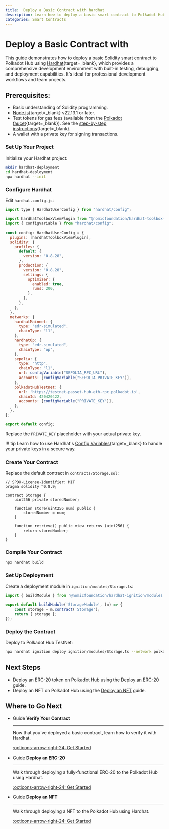 ```yaml
---
title:  Deploy a Basic Contract with hardhat
description: Learn how to deploy a basic smart contract to Polkadot Hub using Hardhat, Perfect for professional workflows requiring comprehensive testing and debugging.
categories: Smart Contracts
---
```


# Deploy a Basic Contract with

This guide demonstrates how to deploy a basic Solidity smart contract to Polkadot Hub using [Hardhat](https://hardhat.org/){target=\_blank}, which provides a comprehensive development environment with built-in testing, debugging, and deployment capabilities. It's ideal for professional development workflows and team projects.

## Prerequisites:

- Basic understanding of Solidity programming.
- [Node.js](https://nodejs.org/en/download){target=\_blank} v22.13.1 or later.
- Test tokens for gas fees (available from the [Polkadot faucet](https://faucet.polkadot.io/){target=\_blank}). See the [step-by-step instructions](/smart-contracts/faucet/#get-test-tokens){target=\_blank}.
- A wallet with a private key for signing transactions.

### Set Up Your Project

Initialize your Hardhat project:

```bash
mkdir hardhat-deployment
cd hardhat-deployment
npx hardhat --init
```

### Configure Hardhat

Edit `hardhat.config.js`:

```javascript title="hardhat.config.js" hl_lines="39-43"
import type { HardhatUserConfig } from "hardhat/config";

import hardhatToolboxViemPlugin from "@nomicfoundation/hardhat-toolbox-viem";
import { configVariable } from "hardhat/config";

const config: HardhatUserConfig = {
  plugins: [hardhatToolboxViemPlugin],
  solidity: {
    profiles: {
      default: {
        version: "0.8.28",
      },
      production: {
        version: "0.8.28",
        settings: {
          optimizer: {
            enabled: true,
            runs: 200,
          },
        },
      },
    },
  },
  networks: {
    hardhatMainnet: {
      type: "edr-simulated",
      chainType: "l1",
    },
    hardhatOp: {
      type: "edr-simulated",
      chainType: "op",
    },
    sepolia: {
      type: "http",
      chainType: "l1",
      url: configVariable("SEPOLIA_RPC_URL"),
      accounts: [configVariable("SEPOLIA_PRIVATE_KEY")],
    },
    polkadotHubTestnet: {
      url: 'https://testnet-passet-hub-eth-rpc.polkadot.io',
      chainId: 420420422,
      accounts: [configVariable("PRIVATE_KEY")],
    },
  },
};

export default config;

```
Replace the `PRIVATE_KEY` placeholder with your actual private key.

!!! tip
    Learn how to use Hardhat's [Config Variables](https://hardhat.org/docs/learn-more/configuration-variables){target=\_blank} to handle your private keys in a secure way.

### Create Your Contract

Replace the default contract in `contracts/Storage.sol`:

```solidity
// SPDX-License-Identifier: MIT
pragma solidity ^0.8.9;

contract Storage {
    uint256 private storedNumber;

    function store(uint256 num) public {
        storedNumber = num;
    }

    function retrieve() public view returns (uint256) {
        return storedNumber;
    }
}
```

### Compile Your Contract

```bash
npx hardhat build
```

### Set Up Deployment

Create a deployment module in `ignition/modules/Storage.ts`:

```typescript title="ignition/modules/Storage.ts"
import { buildModule } from '@nomicfoundation/hardhat-ignition/modules';

export default buildModule('StorageModule', (m) => {
    const storage = m.contract('Storage');
    return { storage };
});
```

### Deploy the Contract

Deploy to Polkadot Hub TestNet:

```bash
npx hardhat ignition deploy ignition/modules/Storage.ts --network polkadotHubTestnet 
```

## Next Steps

- Deploy an ERC-20 token on Polkadot Hub using the [Deploy an ERC-20](/smart-contracts/cookbook/smart-contracts/deploy-erc20) guide.
- Deploy an NFT on Polkadot Hub using the [Deploy an NFT](/smart-contracts/cookbook/smart-contracts/deploy-nft) guide.

## Where to Go Next
<div class="grid cards" markdown>

-   <span class="badge guide">Guide</span> __Verify Your Contract__

    ---

    Now that you've deployed a basic contract, learn how to verify it with Hardhat.

    [:octicons-arrow-right-24: Get Started](/smart-contracts/dev-environments/hardhat/verify-a-contract/)

-   <span class="badge guide">Guide</span> __Deploy an ERC-20__

    ---

    Walk through deploying a fully-functional ERC-20 to the Polkadot Hub using Hardhat.

    [:octicons-arrow-right-24: Get Started](/smart-contracts/cookbook/smart-contracts/deploy-erc20/hardhat/)

-   <span class="badge guide">Guide</span> __Deploy an NFT__

    ---

    Walk through deploying a NFT to the Polkadot Hub using Hardhat.

    [:octicons-arrow-right-24: Get Started](smart-contracts/cookbook/smart-contracts/deploy-nft/hardhat/)

</div>